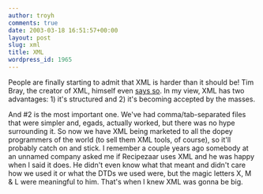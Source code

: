 ```yaml
---
author: troyh
comments: true
date: 2003-03-18 16:51:57+00:00
layout: post
slug: xml
title: XML
wordpress_id: 1965
---
```


People are finally starting to admit that XML is harder than it should be! Tim Bray, the creator of XML, himself even [says so](http://www.tbray.org/ongoing/When/200x/2003/03/16/XML-Prog). In my view, XML has two advantages: 1) it's structured and 2) it's becoming accepted by the masses.

And #2 is the most important one. We've had comma/tab-separated files that were simpler and, egads, actually worked, but there was no hype surrounding it. So now we have XML being marketed to all the dopey programmers of the world (to sell them XML tools, of course), so it'll probably catch on and stick. I remember a couple years ago somebody at an unnamed company asked me if Recipezaar uses XML and he was happy when I said it does. He didn't even know what that meant and didn't care  how we used it or what the DTDs we used were, but the magic letters X, M & L were meaningful to him. That's when I knew XML was gonna be big.
